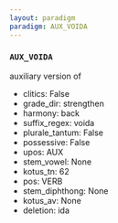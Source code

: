 ```yaml
---
layout: paradigm
paradigm: AUX_VOIDA
---
```

### ` AUX_VOIDA `

auxiliary version of
* clitics: False
* grade_dir: strengthen
* harmony: back
* suffix_regex: voida
* plurale_tantum: False
* possessive: False
* upos: AUX
* stem_vowel: None
* kotus_tn: 62
* pos: VERB
* stem_diphthong: None
* kotus_av: None
* deletion: ida
